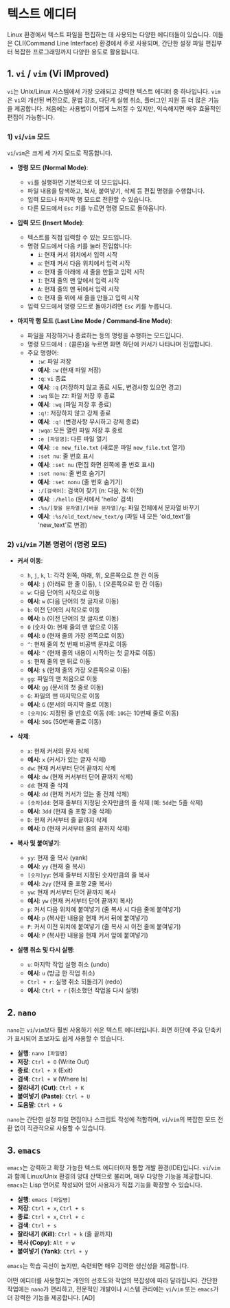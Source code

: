 # 텍스트 에디터

Linux 환경에서 텍스트 파일을 편집하는 데 사용되는 다양한 에디터들이 있습니다. 이들은 CLI(Command Line Interface) 환경에서 주로 사용되며, 간단한 설정 파일 편집부터 복잡한 프로그래밍까지 다양한 용도로 활용됩니다.

## 1. `vi` / `vim` (Vi IMproved)

`vi`는 Unix/Linux 시스템에서 가장 오래되고 강력한 텍스트 에디터 중 하나입니다. `vim`은 `vi`의 개선된 버전으로, 문법 강조, 다단계 실행 취소, 플러그인 지원 등 더 많은 기능을 제공합니다. 처음에는 사용법이 어렵게 느껴질 수 있지만, 익숙해지면 매우 효율적인 편집이 가능합니다.

### 1) `vi`/`vim` 모드

`vi`/`vim`은 크게 세 가지 모드로 작동합니다.

- **명령 모드 (Normal Mode)**:
    - `vi`를 실행하면 기본적으로 이 모드입니다.
    - 파일 내용을 탐색하고, 복사, 붙여넣기, 삭제 등 편집 명령을 수행합니다.
    - 입력 모드나 마지막 행 모드로 전환할 수 있습니다.
    - 다른 모드에서 `Esc` 키를 누르면 명령 모드로 돌아옵니다.

- **입력 모드 (Insert Mode)**:
    - 텍스트를 직접 입력할 수 있는 모드입니다.
    - 명령 모드에서 다음 키를 눌러 진입합니다:
        - `i`: 현재 커서 위치에서 입력 시작
        - `a`: 현재 커서 다음 위치에서 입력 시작
        - `o`: 현재 줄 아래에 새 줄을 만들고 입력 시작
        - `I`: 현재 줄의 맨 앞에서 입력 시작
        - `A`: 현재 줄의 맨 뒤에서 입력 시작
        - `O`: 현재 줄 위에 새 줄을 만들고 입력 시작
    - 입력 모드에서 명령 모드로 돌아가려면 `Esc` 키를 누릅니다.

- **마지막 행 모드 (Last Line Mode / Command-line Mode)**:
    - 파일을 저장하거나 종료하는 등의 명령을 수행하는 모드입니다.
    - 명령 모드에서 `:` (콜론)을 누르면 화면 하단에 커서가 나타나며 진입합니다.
    - 주요 명령어:
        - `:w`: 파일 저장
        - **예시**: `:w` (현재 파일 저장)
        - `:q`: `vi` 종료
        - **예시**: `:q` (저장하지 않고 종료 시도, 변경사항 있으면 경고)
        - `:wq` 또는 `ZZ`: 파일 저장 후 종료
        - **예시**: `:wq` (파일 저장 후 종료)
        - `:q!`: 저장하지 않고 강제 종료
        - **예시**: `:q!` (변경사항 무시하고 강제 종료)
        - `:wqa`: 모든 열린 파일 저장 후 종료
        - `:e [파일명]`: 다른 파일 열기
        - **예시**: `:e new_file.txt` (새로운 파일 `new_file.txt` 열기)
        - `:set nu`: 줄 번호 표시
        - **예시**: `:set nu` (편집 화면 왼쪽에 줄 번호 표시)
        - `:set nonu`: 줄 번호 숨기기
        - **예시**: `:set nonu` (줄 번호 숨기기)
        - `:/[검색어]`: 검색어 찾기 (n: 다음, N: 이전)
        - **예시**: `:/hello` (문서에서 'hello' 검색)
        - `:%s/[찾을 문자열]/[바꿀 문자열]/g`: 파일 전체에서 문자열 바꾸기
        - **예시**: `:%s/old_text/new_text/g` (파일 내 모든 'old_text'를 'new_text'로 변경)

### 2) `vi`/`vim` 기본 명령어 (명령 모드)

- **커서 이동**:
    - `h`, `j`, `k`, `l`: 각각 왼쪽, 아래, 위, 오른쪽으로 한 칸 이동
    - **예시**: `j` (아래로 한 줄 이동), `l` (오른쪽으로 한 칸 이동)
    - `w`: 다음 단어의 시작으로 이동
    - **예시**: `w` (다음 단어의 첫 글자로 이동)
    - `b`: 이전 단어의 시작으로 이동
    - **예시**: `b` (이전 단어의 첫 글자로 이동)
    - `0` (숫자 0): 현재 줄의 맨 앞으로 이동
    - **예시**: `0` (현재 줄의 가장 왼쪽으로 이동)
    - `^`: 현재 줄의 첫 번째 비공백 문자로 이동
    - **예시**: `^` (현재 줄의 내용이 시작하는 첫 글자로 이동)
    - `$`: 현재 줄의 맨 뒤로 이동
    - **예시**: `$` (현재 줄의 가장 오른쪽으로 이동)
    - `gg`: 파일의 맨 처음으로 이동
    - **예시**: `gg` (문서의 첫 줄로 이동)
    - `G`: 파일의 맨 마지막으로 이동
    - **예시**: `G` (문서의 마지막 줄로 이동)
    - `[숫자]G`: 지정된 줄 번호로 이동 (예: `10G`는 10번째 줄로 이동)
    - **예시**: `50G` (50번째 줄로 이동)

- **삭제**:
    - `x`: 현재 커서의 문자 삭제
    - **예시**: `x` (커서가 있는 글자 삭제)
    - `dw`: 현재 커서부터 단어 끝까지 삭제
    - **예시**: `dw` (현재 커서부터 단어 끝까지 삭제)
    - `dd`: 현재 줄 삭제
    - **예시**: `dd` (현재 커서가 있는 줄 전체 삭제)
    - `[숫자]dd`: 현재 줄부터 지정된 숫자만큼의 줄 삭제 (예: `5dd`는 5줄 삭제)
    - **예시**: `3dd` (현재 줄 포함 3줄 삭제)
    - `D`: 현재 커서부터 줄 끝까지 삭제
    - **예시**: `D` (현재 커서부터 줄의 끝까지 삭제)

- **복사 및 붙여넣기**:
    - `yy`: 현재 줄 복사 (yank)
    - **예시**: `yy` (현재 줄 복사)
    - `[숫자]yy`: 현재 줄부터 지정된 숫자만큼의 줄 복사
    - **예시**: `2yy` (현재 줄 포함 2줄 복사)
    - `yw`: 현재 커서부터 단어 끝까지 복사
    - **예시**: `yw` (현재 커서부터 단어 끝까지 복사)
    - `p`: 커서 다음 위치에 붙여넣기 (줄 복사 시 다음 줄에 붙여넣기)
    - **예시**: `p` (복사한 내용을 현재 커서 뒤에 붙여넣기)
    - `P`: 커서 이전 위치에 붙여넣기 (줄 복사 시 이전 줄에 붙여넣기)
    - **예시**: `P` (복사한 내용을 현재 커서 앞에 붙여넣기)

- **실행 취소 및 다시 실행**:
    - `u`: 마지막 작업 실행 취소 (undo)
    - **예시**: `u` (방금 한 작업 취소)
    - `Ctrl + r`: 실행 취소 되돌리기 (redo)
    - **예시**: `Ctrl + r` (취소했던 작업을 다시 실행)

## 2. `nano`

`nano`는 `vi`/`vim`보다 훨씬 사용하기 쉬운 텍스트 에디터입니다. 화면 하단에 주요 단축키가 표시되어 초보자도 쉽게 사용할 수 있습니다.

- **실행**: `nano [파일명]`
- **저장**: `Ctrl + O` (Write Out)
- **종료**: `Ctrl + X` (Exit)
- **검색**: `Ctrl + W` (Where Is)
- **잘라내기 (Cut)**: `Ctrl + K`
- **붙여넣기 (Paste)**: `Ctrl + U`
- **도움말**: `Ctrl + G`

`nano`는 간단한 설정 파일 편집이나 스크립트 작성에 적합하며, `vi`/`vim`의 복잡한 모드 전환 없이 직관적으로 사용할 수 있습니다.

## 3. `emacs`

`emacs`는 강력하고 확장 가능한 텍스트 에디터이자 통합 개발 환경(IDE)입니다. `vi`/`vim`과 함께 Linux/Unix 환경의 양대 산맥으로 불리며, 매우 다양한 기능을 제공합니다. `emacs`는 Lisp 언어로 작성되어 있어 사용자가 직접 기능을 확장할 수 있습니다.

- **실행**: `emacs [파일명]`
- **저장**: `Ctrl + x`, `Ctrl + s`
- **종료**: `Ctrl + x`, `Ctrl + c`
- **검색**: `Ctrl + s`
- **잘라내기 (Kill)**: `Ctrl + k` (줄 끝까지)
- **복사 (Copy)**: `Alt + w`
- **붙여넣기 (Yank)**: `Ctrl + y`

`emacs`는 학습 곡선이 높지만, 숙련되면 매우 강력한 생산성을 제공합니다.

어떤 에디터를 사용할지는 개인의 선호도와 작업의 복잡성에 따라 달라집니다. 간단한 작업에는 `nano`가 편리하고, 전문적인 개발이나 시스템 관리에는 `vi`/`vim` 또는 `emacs`가 더 강력한 기능을 제공합니다.
[AD]
